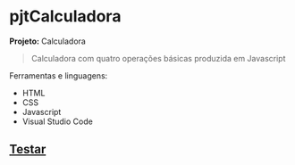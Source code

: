 # pjtCalculadora
**Projeto:** Calculadora
> Calculadora com quatro operações básicas produzida em Javascript

Ferramentas e linguagens:
  * HTML
  * CSS
  * Javascript
  * Visual Studio Code

## [Testar](https://tiozimd4manha.github.io/pjtCalculadora/calculadora.html)
